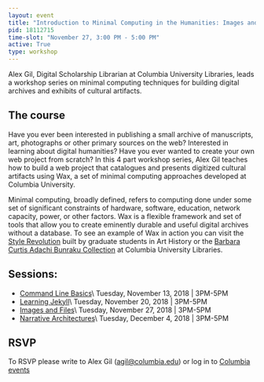 ```yaml
---
layout: event
title: "Introduction to Minimal Computing in the Humanities: Images and Files"
pid: 18112715
time-slot: "November 27, 3:00 PM - 5:00 PM"
active: True
type: workshop
---
```


Alex Gil, Digital Scholarship Librarian at Columbia University Libraries, leads a workshop series on minimal computing techniques for building digital archives and exhibits of cultural artifacts. 

## The course

Have you ever been interested in publishing a small archive of manuscripts, art, photographs or other primary sources on the web? Interested in learning about digital humanities? Have you ever wanted to create your own web project from scratch? In this 4 part workshop series, Alex Gil teaches how to build a web project that catalogues and presents digitized cultural artifacts using Wax, a set of minimal computing approaches developed at Columbia University. 

Minimal computing, broadly defined, refers to computing done under some set of significant constraints of hardware, software, education, network capacity, power, or other factors. Wax is a flexible framework and set of tools that allow you to create eminently durable and useful digital archives without a database. To see an example of Wax in action you can visit the [Style Revolution](https://stylerevolution.github.io/) built by graduate students in Art History or the [Barbara Curtis Adachi Bunraku Collection](https://bunraku.library.columbia.edu/) at Columbia University Libraries.

## Sessions:

- [Command Line Basics](https://events.columbia.edu/go/commandline)\\
Tuesday, November 13, 2018 \| 3PM-5PM
- [Learning Jekyll](https://events.columbia.edu/cal/event/eventView.do?b=de&calPath=%2Fpublic%2Fcals%2FMainCal&guid=CAL-00bb9e25-6667531c-0166-6967e28a-000017f5events@columbia.edu&recurrenceId=)\\
Tuesday, November 20, 2018 \| 3PM-5PM
- [Images and Files](https://events.columbia.edu/go/imagesfiles)\\
Tuesday, November 27, 2018 \| 3PM-5PM
- [Narrative Architectures](https://events.columbia.edu/go/narrativedesign)\\
Tuesday, December 4, 2018 \| 3PM-5PM

## RSVP

To RSVP please write to Alex Gil (<agil@columbia.edu>) or log in to [Columbia events](https://events.columbia.edu/go/commandline)
